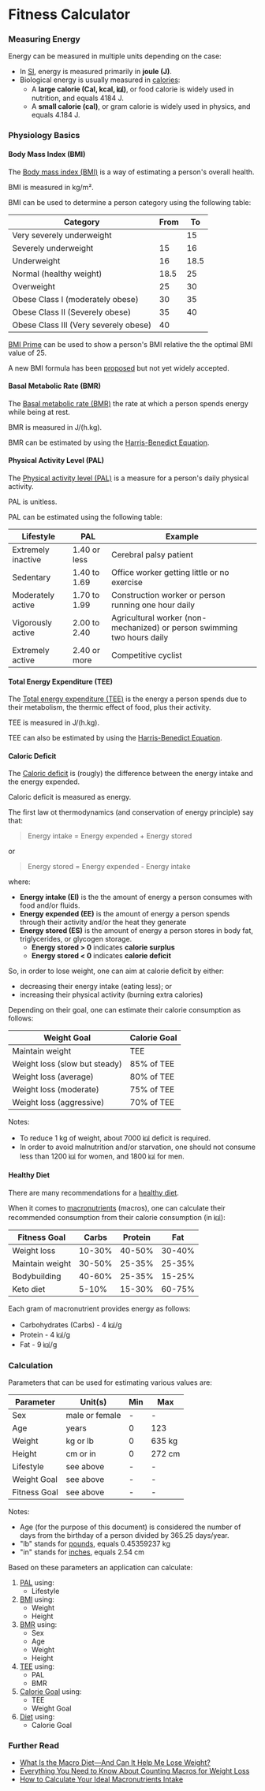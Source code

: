 # Fitness Calculator

### Measuring Energy

Energy can be measured in multiple units depending on the case:

- In [SI](https://en.wikipedia.org/wiki/International_System_of_Units), energy is measured primarily in **joule (J)**.
- Biological energy is usually measured in [calories](https://en.wikipedia.org/wiki/Calorie):
  - A **large calorie (Cal, kcal, ㎉)**, or food calorie is widely used in nutrition, and equals 4184 J.
  - A **small calorie (cal)**, or gram calorie is widely used in physics, and equals 4.184 J.

### Physiology Basics

#### Body Mass Index (BMI)

The [Body mass index (BMI)](https://en.wikipedia.org/wiki/Body_mass_index) is a way of estimating a person's overall health.

BMI is measured in kg/m².

BMI can be used to determine a person category using the following table:

  | Category                              | From | To   |
  | ------------------------------------- | ---- | ---- |
  | Very severely underweight             |      | 15   |
  | Severely underweight                  | 15   | 16   |
  | Underweight                           | 16   | 18.5 |
  | Normal (healthy weight)               | 18.5 | 25   |
  | Overweight                            | 25   | 30   |
  | Obese Class I (moderately obese)      | 30   | 35   |
  | Obese Class II (Severely obese)       | 35   | 40   |
  | Obese Class III (Very severely obese) | 40   |      |

[BMI Prime](https://en.wikipedia.org/wiki/Body_mass_index#BMI_prime) can be used to show a person's BMI relative the the optimal BMI value of 25.

A new BMI formula has been [proposed](https://en.wikipedia.org/wiki/Body_mass_index#Proposed_New_BMI) but not yet widely accepted.

#### Basal Metabolic Rate (BMR)

The [Basal metabolic rate (BMR)](https://en.wikipedia.org/wiki/Basal_metabolic_rate) the rate at which a person spends energy while being at rest.

BMR is measured in J/(h.kg).

BMR can be estimated by using the [Harris-Benedict Equation](https://en.wikipedia.org/wiki/Harris%E2%80%93Benedict_equation).

#### Physical Activity Level (PAL)

The [Physical activity level (PAL)](https://en.wikipedia.org/wiki/Physical_activity_level) is a measure for a person's daily physical activity.

PAL is unitless.

PAL can be estimated using the following table:

  | Lifestyle                   | PAL          | Example
  | --------------------------- | ------------ | -------
  | Extremely inactive          | 1.40 or less | Cerebral palsy patient
  | Sedentary                   | 1.40 to 1.69 | Office worker getting little or no exercise
  | Moderately active           | 1.70 to 1.99 | Construction worker or person running one hour daily
  | Vigorously active           | 2.00 to 2.40 | Agricultural worker (non-mechanized) or person swimming two hours daily
  | Extremely active            | 2.40 or more | Competitive cyclist

#### Total Energy Expenditure (TEE)

The [Total energy expenditure (TEE)](https://en.wikipedia.org/wiki/Energy_homeostasis#Expenditure) is the energy a person spends due to their metabolism, the thermic effect of food, plus their activity.

TEE is measured in J/(h.kg).

TEE can also be estimated by using the [Harris-Benedict Equation](https://en.wikipedia.org/wiki/Harris%E2%80%93Benedict_equation).

#### Caloric Deficit

The [Caloric deficit](https://en.wikipedia.org/wiki/Caloric_deficit) is (rougly) the difference between the energy intake and the energy expended.

Caloric deficit is measured as energy.

The first law ot thermodynamics (and conservation of energy principle) say that:

  > Energy intake = Energy expended + Energy stored

  or

  > Energy stored = Energy expended - Energy intake

  where:

  - **Energy intake (EI)** is the the amount of energy a person consumes with food and/or fluids.
  - **Energy expended (EE)** is the amount of energy a person spends through their activity and/or the heat they generate
  - **Energy stored (ES)** is the amount of energy a person stores in body fat, triglycerides, or glycogen storage.
    - **Energy stored > 0** indicates **calorie surplus**
    - **Energy stored < 0** indicates **calorie deficit**

So, in order to lose weight, one can aim at calorie deficit by either:

- decreasing their energy intake (eating less); or
- increasing their physical activity (burning extra calories)

Depending on their goal, one can estimate their calorie consumption as follows:

| Weight Goal                   | Calorie Goal |
| ----------------------------- | ------------ |
| Maintain weight               | TEE          |
| Weight loss (slow but steady) | 85% of TEE   |
| Weight loss (average)         | 80% of TEE   |
| Weight loss (moderate)        | 75% of TEE   |
| Weight loss (aggressive)      | 70% of TEE   |

Notes:

- To reduce 1 kg of weight, about 7000 ㎉ deficit is required.
- In order to avoid malnutrition and/or starvation, one should not consume less than 1200 ㎉ for women, and 1800 ㎉ for men.

#### Healthy Diet

There are many recommendations for a [healthy diet](https://en.wikipedia.org/wiki/Healthy_diet).

When it comes to [macronutrients](https://en.wikipedia.org/wiki/Nutrient#Macronutrients) (macros), one can calculate their recommended consumption from their calorie consumption (in ㎉):

| Fitness Goal    | Carbs  | Protein | Fat    |
| --------------- | ------ | ------- | ------ |
| Weight loss     | 10-30% | 40-50%  | 30-40% |
| Maintain weight | 30-50% | 25-35%  | 25-35% |
| Bodybuilding    | 40-60% | 25-35%  | 15-25% |
| Keto diet       | 5-10%  | 15-30%  | 60-75% |

Each gram of macronutrient provides energy as follows:

- Carbohydrates (Carbs) - 4 ㎉/g
- Protein - 4 ㎉/g
- Fat - 9 ㎉/g

### Calculation

Parameters that can be used for estimating various values are:

| Parameter    | Unit(s)        | Min | Max    |
| ------------ | -------------- | --- | ------ |
| Sex          | male or female | -   | -      |
| Age          | years          | 0   | 123    |
| Weight       | kg or lb       | 0   | 635 kg |
| Height       | cm or in       | 0   | 272 cm |
| Lifestyle    | see above      | -   | -      |
| Weight Goal  | see above      | -   | -      |
| Fitness Goal | see above      | -   | -      |

Notes:

- Age (for the purpose of this document) is considered the number of days from the birthday of a person divided by 365.25 days/year.
- "lb" stands for [pounds](https://en.wikipedia.org/wiki/Pound_(mass)), equals 0.45359237 kg
- "in" stands for [inches](https://en.wikipedia.org/wiki/Inch), equals 2.54 cm

Based on these parameters an application can calculate:

1. [PAL](#physical-activity-level-pal) using:
   - Lifestyle
2. [BMI](#body-mass-index-bmi) using:
   - Weight
   - Height
3. [BMR](#basal-metabolic-rate-bmr) using:
   - Sex
   - Age
   - Weight
   - Height
4. [TEE](#total-energy-expenditure-tee) using:
   - PAL
   - BMR
5. [Calorie Goal](#calorie-deficit) using:
   - TEE
   - Weight Goal
6. [Diet](#healthy-diet) using:
   - Calorie Goal

### Further Read

- [What Is the Macro Diet—And Can It Help Me Lose Weight?](https://www.cookinglight.com/eating-smart/macro-diet-counting-macros-weight-loss-better-nutrition)
- [Everything You Need to Know About Counting Macros for Weight Loss
](https://www.menshealth.com/weight-loss/a19540439/how-to-count-macronutrients-iifym-eating-plan/)
- [How to Calculate Your Ideal Macronutrients Intake](https://shapescale.com/blog/health/nutrition/calculate-macronutrient-ratio/)
